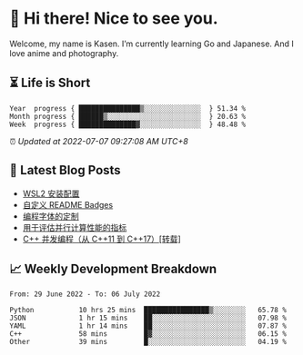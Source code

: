 <h1>👋 Hi there! Nice to see you.</h1>

Welcome, my name is Kasen. I’m currently learning Go and Japanese. And I love anime and photography.


## ⏳ Life is Short

<!-- Start of Time Progress Bar -->
``` text
Year  progress { ███████████████▒░░░░░░░░░░░░░░  } 51.34 %
Month progress { ██████▒░░░░░░░░░░░░░░░░░░░░░░░  } 20.63 %
Week  progress { ██████████████▓░░░░░░░░░░░░░░░  } 48.48 %
```

⏰ *Updated at 2022-07-07 09:27:08 AM UTC+8*

<!-- End of Time Progress Bar -->

## 📝 Latest Blog Posts

<!-- BLOG-POST-LIST:START -->
- [WSL2 安装配置](https://blog.imkasen.com/wsl2-config.html)
- [自定义 README Badges](https://blog.imkasen.com/custom-readme-badges.html)
- [编程字体的定制](https://blog.imkasen.com/coding-fonts-configuration.html)
- [用于评估并行计算性能的指标](https://blog.imkasen.com/parallel-performance-metrics.html)
- [C++ 并发编程（从 C++11 到 C++17）[转载]](https://blog.imkasen.com/cpp-concurrency.html)
<!-- BLOG-POST-LIST:END -->

## 📈 Weekly Development Breakdown

<!--START_SECTION:waka-->

```text
From: 29 June 2022 - To: 06 July 2022

Python           10 hrs 25 mins  ████████████████▒░░░░░░░░   65.78 %
JSON             1 hr 15 mins    ██░░░░░░░░░░░░░░░░░░░░░░░   07.98 %
YAML             1 hr 14 mins    ██░░░░░░░░░░░░░░░░░░░░░░░   07.87 %
C++              58 mins         █▓░░░░░░░░░░░░░░░░░░░░░░░   06.15 %
Other            39 mins         █░░░░░░░░░░░░░░░░░░░░░░░░   04.19 %
```

<!--END_SECTION:waka-->
